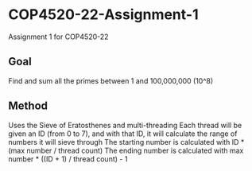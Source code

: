 # COP4520-22-Assignment-1
Assignment 1 for COP4520-22

## Goal
Find and sum all the primes between 1 and 100,000,000 (10^8)

## Method
Uses the Sieve of Eratosthenes and multi-threading
Each thread will be given an ID (from 0 to 7), and with that ID, it will calculate the range of numbers it will sieve through
The starting number is calculated with ID \* (max number / thread count)
The ending number is calculated with max number \* ((ID + 1) / thread count) - 1
